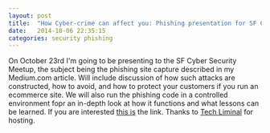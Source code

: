 ```yaml
---
layout: post
title:  "How Cyber-crime can affect you: Phishing presentation for SF Cyber Security"
date:   2014-10-06 22:35:15
categories: security phishing
---
```

On October 23rd I'm going to be presenting to the SF Cyber Security Meetup, the subject being the phishing site capture described in my Medium.com article.  Will include discussion of how such attacks are constructed, how to avoid, and how to protect your customers if you run an ecommerce site.  We will also run the phishing code in a controlled environment fopr an in-depth look at how it functions and what lessons can be learned.  If you are interested [this is](http://www.meetup.com/SF-Cyber-Security/events/210663472/) the link.  Thanks to [Tech Liminal](http://techliminal.com/) for hosting.
